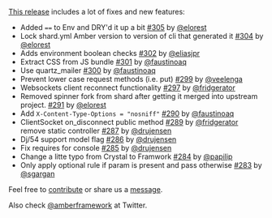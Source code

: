 [This release](https://github.com/amberframework/amber/releases/tag/v0.3.0) includes a lot of fixes and new features:

- Added `==` to Env and DRY'd it up a bit [#305](https://github.com/amberframework/amber/pull/305) by [@elorest](https://github.com/elorest)
- Lock shard.yml Amber version to version of cli that generated it [#304](https://github.com/amberframework/amber/pull/304) by [@elorest](https://github.com/elorest)
- Adds environment boolean checks [#302](https://github.com/amberframework/amber/pull/302) by [@eliasjpr](https://github.com/eliasjpr)
- Extract CSS from JS bundle [#301](https://github.com/amberframework/amber/pull/301) by [@faustinoaq](https://github.com/faustinoaq)
- Use quartz_mailer [#300](https://github.com/amberframework/amber/pull/300) by [@faustinoaq](https://github.com/faustinoaq)
- Prevent lower case request methods (i.e. put) [#299](https://github.com/amberframework/amber/pull/299) by [@veelenga](https://github.com/veelenga)
- Websockets client reconnect functionality [#297](https://github.com/amberframework/amber/pull/297) by [@fridgerator](https://github.com/fridgerator)
- Removed spinner fork from shard after getting it merged into upstream project. [#291](https://github.com/amberframework/amber/pull/301) by [@elorest](https://github.com/elorest)
- Add `X-Content-Type-Options = "nosniff"` [#290](https://github.com/amberframework/amber/pull/290) by [@faustinoaq](https://github.com/faustinoaq)
- ClientSocket on_disconnect public method [#289](https://github.com/amberframework/amber/pull/289) by [@fridgerator](https://github.com/fridgerator)
remove static controller [#287](https://github.com/amberframework/amber/pull/287) by [@drujensen](https://github.com/drujensen)
- Dj/54 support model flag [#286](https://github.com/amberframework/amber/pull/286) by [@drujensen](https://github.com/drujensen)
- Fix requires for console [#285](https://github.com/amberframework/amber/pull/285) by [@drujensen](https://github.com/drujensen)
- Change a litte typo from Crystal to Framwork [#284](https://github.com/amberframework/amber/pull/284) by [@papilip](https://github.com/papilip)
- Only apply optional rule if param is present and pass otherwise [#283](https://github.com/amberframework/amber/pull/283) by [@sgargan](https://github.com/sgargan)

Feel free to [contribute](https://github.com/amberframework) or share us a [message](https://gitter.im/amberframework/amber).

Also check [@amberframework](https://twitter.com/amberframework) at Twitter.
